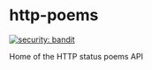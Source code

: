 # http-poems
[![security: bandit](https://img.shields.io/badge/security-bandit-yellow.svg)](https://github.com/PyCQA/bandit)

Home of the HTTP status poems API
